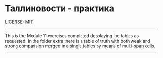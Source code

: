 # Таллиновости - практика

LICENSE: [MIT](./license.md)

---

This is the Module 11 exercises completed desplaying the tables as requested. 
In the folder extra there is a table of truth with both weak and strong comparision merged in a single tables by means of multi-span cells. 

---
